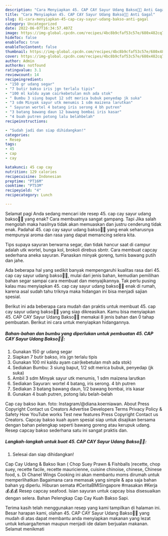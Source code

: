 ```yaml
---
description: "Cara Menyiapkan 45. CAP CAY Sayur Udang Bakso👩‍🍳 Anti Gagal"
title: "Cara Menyiapkan 45. CAP CAY Sayur Udang Bakso👩‍🍳 Anti Gagal"
slug: 81-cara-menyiapkan-45-cap-cay-sayur-udang-bakso-anti-gagal
category: Uncategorized
date: 2022-06-07T16:34:57.407Z
image: https://img-global.cpcdn.com/recipes/4bc8b9cfaf53c57e/680x482cq70/45-cap-cay-sayur-udang-bakso-foto-resep-utama.jpg
hideToc: false
enableToc: true
enableTocContent: false
thumbnail: https://img-global.cpcdn.com/recipes/4bc8b9cfaf53c57e/680x482cq70/45-cap-cay-sayur-udang-bakso-foto-resep-utama.jpg
cover: https://img-global.cpcdn.com/recipes/4bc8b9cfaf53c57e/680x482cq70/45-cap-cay-sayur-udang-bakso-foto-resep-utama.jpg
author: Admin
authorAv: notfound
ratingvalue: 3.1
reviewcount: 14
recipeingredient:
- "150 gr udang segar"
- "7 butir bakso iris jgn terlalu tipis"
- "100 ml kaldu ayam cairkebetulan msh ada stok"
- " Bumbu 3 siung baput 12 sdt merica bubuk penyedap jk suka"
- "3 sdm Minyak sayur utk menumis 1 sdm maizena larutkan"
- " Sayuran wortel 4 batang iris serong 4 bh putren"
- "3 batang bawang daun 12 bawang bombai iris kasar"
- "4 buah putren potong lalu belahbelah"
recipeinstructions:

- "Sudah jadi dan siap dihidangkan!"
categories:
- Resep
tags:
- 45
- cap
- cay

katakunci: 45 cap cay 
nutrition: 129 calories
recipecuisine: Indonesian
preptime: "PT16M"
cooktime: "PT53M"
recipeyield: "4"
recipecategory: Lunch

---
```



Selamat pagi Anda sedang mencari ide resep 45. cap cay sayur udang bakso👩‍🍳 yang enak? Cara membuatnya sangat gampang. Tapi Jika salah mengolah maka hasilnya tidak akan memuaskan dan justru cenderung tidak enak. Padahal 45. cap cay sayur udang bakso👩‍🍳 yang enak seharusnya mempunyai aroma dan rasa yang dapat memancing selera kita.


Tips supaya sayuran berwarna segar, dan tidak hancur saat di campur adalah utk wortel, bunga kol, brokoli direbus sbntr. Cara membuat capcay sederhana aneka sayuran. Panaskan minyak goreng, tumis bawang putih dan jahe.

Ada beberapa hal yang sedikit banyak mempengaruhi kualitas rasa dari 45. cap cay sayur udang bakso👩‍🍳, mulai dari jenis bahan, kemudian pemilihan bahan segar sampai cara membuat dan menyajikannya. Tak perlu pusing kalau mau menyiapkan 45. cap cay sayur udang bakso👩‍🍳 enak di rumah, karena asal sudah tahu triknya maka hidangan ini bisa menjadi sajian spesial.


Berikut ini ada beberapa cara mudah dan praktis untuk membuat 45. cap cay sayur udang bakso👩‍🍳 yang siap dikreasikan. Kamu bisa menyiapkan 45. CAP CAY Sayur Udang Bakso👩‍🍳 memakai 8 jenis bahan dan 0 tahap pembuatan. Berikut ini cara untuk menyiapkan hidangannya.

<!--inarticleads1-->

##### Bahan-bahan dan bumbu yang diperlukan untuk pembuatan 45. CAP CAY Sayur Udang Bakso👩‍🍳:

1. Gunakan 150 gr udang segar
1. Siapkan 7 butir bakso, iris jgn terlalu tipis
1. Gunakan 100 ml kaldu ayam cair(kebetulan msh ada stok)
1. Sediakan  Bumbu: 3 siung baput, 1/2 sdt merica bubuk, penyedap (jk suka)
1. Ambil 3 sdm Minyak sayur utk menumis, 1 sdm maizena larutkan
1. Sediakan  Sayuran: wortel 4 batang, iris serong. 4 bh putren
1. Sediakan 3 batang bawang daun, 1/2 bawang bombai, iris kasar
1. Gunakan 4 buah putren, potong lalu belah-belah


Cap cay bakso ikan. foto: Instagram/@diana.koerniawan. About Press Copyright Contact us Creators Advertise Developers Terms Privacy Policy &amp; Safety How YouTube works Test new features Press Copyright Contact us Creators. Capcay bakso kuah ayam spesial siap untuk disajikan bersama dengan bahan pelengkap seperti bawang goreng atau kerupuk udang. Resep capcay bakso sederhana satu ini sangat praktis dan. 

<!--inarticleads2-->

##### Langkah-langkah untuk buat 45. CAP CAY Sayur Udang Bakso👩‍🍳:


1. Selesai dan siap dihidangkan!

Cap Cay Udang &amp; Bakso Ikan ( Chop Suey Prawn &amp; Fishballs )recette, chop suey, recette facile, recette mauricienne, cuisine chinoise, chinese, Chinese food, s. Di Chanel Wings Cooking ini akan membantu moms dirumah untuk memperlihatkan Bagaimana cara memasak yang simple &amp; apa saja bahan bahan yg diperlu. Hiburan semata #CeritaBMISingapore #masakan #Kerja 💰💰💰 Resep capcay seafood. Isian sayuran untuk capcay bisa disesuaikan dengan selera. Bahan Pelengkap Cap Cay Kuah Bakso Sapi. 

Terima kasih telah menggunakan resep yang kami tampilkan di halaman ini. Besar harapan kami, olahan 45. CAP CAY Sayur Udang Bakso👩‍🍳 yang mudah di atas dapat membantu anda menyiapkan makanan yang lezat untuk keluarga/teman maupun menjadi ide dalam berjualan makanan. Selamat menikmati
